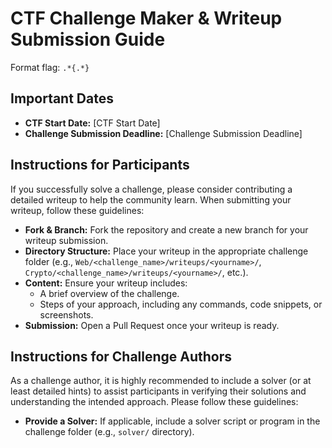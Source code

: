# CTF Challenge Maker & Writeup Submission Guide

Format flag: `.*{.*}`

## Important Dates

- **CTF Start Date:** [CTF Start Date]
- **Challenge Submission Deadline:** [Challenge Submission Deadline]

## Instructions for Participants

If you successfully solve a challenge, please consider contributing a detailed writeup to help the community learn. When submitting your writeup, follow these guidelines:

- **Fork & Branch:** Fork the repository and create a new branch for your writeup submission.
- **Directory Structure:** Place your writeup in the appropriate challenge folder (e.g., `Web/<challenge_name>/writeups/<yourname>/`, `Crypto/<challenge_name>/writeups/<yourname>/`, etc.).
- **Content:** Ensure your writeup includes:
  - A brief overview of the challenge.
  - Steps of your approach, including any commands, code snippets, or screenshots.
- **Submission:** Open a Pull Request once your writeup is ready.

## Instructions for Challenge Authors

As a challenge author, it is highly recommended to include a solver (or at least detailed hints) to assist participants in verifying their solutions and understanding the intended approach. Please follow these guidelines:

- **Provide a Solver:** If applicable, include a solver script or program in the challenge folder (e.g., `solver/` directory).
